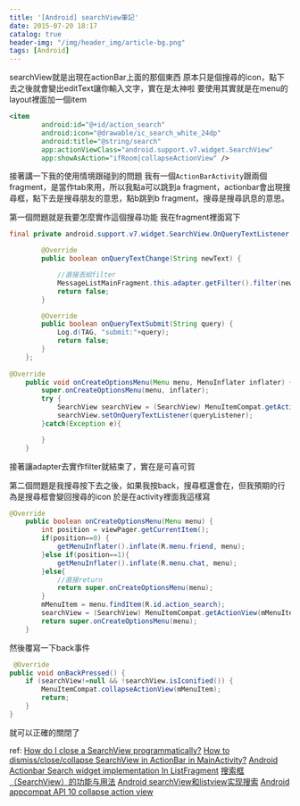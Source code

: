 ```yaml
---
title: '[Android] searchView筆記'
date: 2015-07-20 18:17
catalog: true
header-img: "/img/header_img/article-bg.png"
tags: [Android]
---
```


searchView就是出現在actionBar上面的那個東西
原本只是個搜尋的icon，點下去之後就會變出editText讓你輸入文字，實在是太神啦
要使用其實就是在menu的layout裡面加一個item
``` xml
<item
        android:id="@+id/action_search"
        android:icon="@drawable/ic_search_white_24dp"
        android:title="@string/search"
        app:actionViewClass="android.support.v7.widget.SearchView"
        app:showAsAction="ifRoom|collapseActionView" />
```

接著講一下我的使用情境跟碰到的問題
我有一個`ActionBarActivity`跟兩個fragment，是當作tab來用，所以我點a可以跳到a fragment，actionbar會出現搜尋框，點下去是搜尋朋友的意思，點b跳到b fragment，搜尋是搜尋訊息的意思。

第一個問題就是我要怎麼實作這個搜尋功能
我在fragment裡面寫下
``` java
final private android.support.v7.widget.SearchView.OnQueryTextListener queryListener = new android.support.v7.widget.SearchView.OnQueryTextListener() {

        @Override
        public boolean onQueryTextChange(String newText) {

            //直接丟給filter
            MessageListMainFragment.this.adapter.getFilter().filter(newText);
            return false;
        }

        @Override
        public boolean onQueryTextSubmit(String query) {
            Log.d(TAG, "submit:"+query);
            return false;
        }
    };
    
@Override
    public void onCreateOptionsMenu(Menu menu, MenuInflater inflater) {
        super.onCreateOptionsMenu(menu, inflater);
        try {
            SearchView searchView = (SearchView) MenuItemCompat.getActionView(menu.findItem(R.id.action_search));
            searchView.setOnQueryTextListener(queryListener);
        }catch(Exception e){

        }
    }
```

接著讓adapter去實作filter就結束了，實在是可喜可賀

第二個問題是我搜尋按下去之後，如果我按back，搜尋框還會在，但我預期的行為是搜尋框會變回搜尋的icon
於是在activity裡面我這樣寫
``` java
@Override
    public boolean onCreateOptionsMenu(Menu menu) {
        int position = viewPager.getCurrentItem();
        if(position==0) {
            getMenuInflater().inflate(R.menu.friend, menu);
        }else if(position==1){
            getMenuInflater().inflate(R.menu.chat, menu);
        }else{
            //直接return
            return super.onCreateOptionsMenu(menu);
        }
        mMenuItem = menu.findItem(R.id.action_search);
        searchView = (SearchView) MenuItemCompat.getActionView(mMenuItem);
        return super.onCreateOptionsMenu(menu);
    }
```

然後覆寫一下back事件
``` java
 @Override
public void onBackPressed() {
    if (searchView!=null && !searchView.isIconified()) {
        MenuItemCompat.collapseActionView(mMenuItem);
        return;
    }
}
```

就可以正確的關閉了

ref:
[How do I close a SearchView programmatically?](http://stackoverflow.com/questions/17506230/how-do-i-close-a-searchview-programmatically)
[How to dismiss/close/collapse SearchView in ActionBar in MainActivity?](http://stackoverflow.com/questions/23928253/how-to-dismiss-close-collapse-searchview-in-actionbar-in-mainactivity)
[Android Actionbar Search widget implementation In ListFragment](http://stackoverflow.com/questions/9556795/android-actionbar-search-widget-implementation-in-listfragment)
[搜索框（SearchView）的功能与用法](http://www.cnblogs.com/wolipengbo/p/3392347.html)
[Android searchView和listview实现搜索](http://blog.csdn.net/yelangjueqi/article/details/8994726)
[Android appcompat API 10 collapse action view](http://stackoverflow.com/questions/22621122/android-appcompat-api-10-collapse-action-view)

